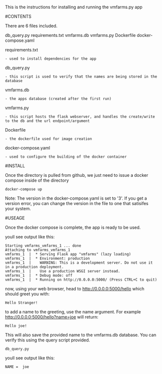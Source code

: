 This is the instructions for installing and running the vmfarms.py app

#CONTENTS

There are 6 files included.

db_query.py  requirements.txt  vmfarms.db  vmfarms.py Dockerfile docker-compose.yaml


requirements.txt
	
	- used to install dependencies for the app

db_query.py

	- this script is used to verify that the names are being stored in the database

vmfarms.db

	- the apps database (created after the first run)

vmfarms.py

	- this script hosts the flask webserver, and handles the create/write to the db and the url endpoint/argument

Dockerfile

	- the dockerfile used for image creation

docker-compose.yaml

	- used to configure the building of the docker container

#INSTALL

Once the directory is pulled from github, we just need to issue a docker compose inside of the directory

	docker-compose up

Note: The version in the docker-compose.yaml is set to '3'. If you get a version error, you can change the version in the file to one that satisifes your system.

#USEAGE

Once the docker compose is complete, the app is ready to be used.

youll see output like this:

	Starting vmfarms_vmfarms_1 ... done
	Attaching to vmfarms_vmfarms_1
	vmfarms_1  |  * Serving Flask app "vmfarms" (lazy loading)
	vmfarms_1  |  * Environment: production
	vmfarms_1  |    WARNING: This is a development server. Do not use it in a production deployment.
	vmfarms_1  |    Use a production WSGI server instead.
	vmfarms_1  |  * Debug mode: off
	vmfarms_1  |  * Running on http://0.0.0.0:5000/ (Press CTRL+C to quit)

now, using your web browser, head to http://0.0.0.0:5000/hello which should greet you with:

	Hello Stranger!

to add a name to the greeting, use the name argument. For example http://0.0.0.0:5000/hello?name=joe will return:

	Hello joe!

This will also save the provided name to the vmfarms.db database. You can verify this using the query script provided.

	db_query.py

youll see output like this:

	NAME =  joe

